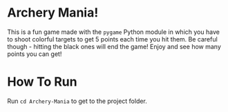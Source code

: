 # Archery Mania!
This is a fun game made with the `pygame` Python module in which you have to shoot colorful targets to get 5 points each time you hit them. Be careful though - hitting the black ones will end the game! Enjoy and see how many points you can get! 

# How To Run

Run `cd Archery-Mania` to get to the project folder.
